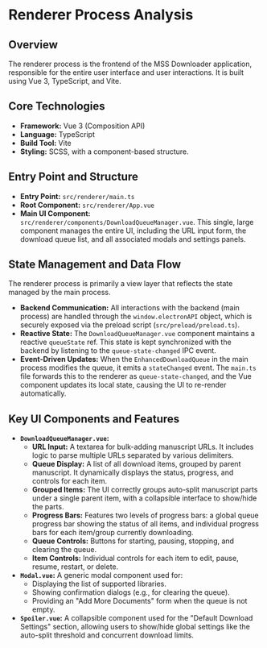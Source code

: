 # Renderer Process Analysis

## Overview

The renderer process is the frontend of the MSS Downloader application, responsible for the entire user interface and user interactions. It is built using Vue 3, TypeScript, and Vite.

## Core Technologies

-   **Framework:** Vue 3 (Composition API)
-   **Language:** TypeScript
-   **Build Tool:** Vite
-   **Styling:** SCSS, with a component-based structure.

## Entry Point and Structure

-   **Entry Point:** `src/renderer/main.ts`
-   **Root Component:** `src/renderer/App.vue`
-   **Main UI Component:** `src/renderer/components/DownloadQueueManager.vue`. This single, large component manages the entire UI, including the URL input form, the download queue list, and all associated modals and settings panels.

## State Management and Data Flow

The renderer process is primarily a view layer that reflects the state managed by the main process.

-   **Backend Communication:** All interactions with the backend (main process) are handled through the `window.electronAPI` object, which is securely exposed via the preload script (`src/preload/preload.ts`).
-   **Reactive State:** The `DownloadQueueManager.vue` component maintains a reactive `queueState` ref. This state is kept synchronized with the backend by listening to the `queue-state-changed` IPC event.
-   **Event-Driven Updates:** When the `EnhancedDownloadQueue` in the main process modifies the queue, it emits a `stateChanged` event. The `main.ts` file forwards this to the renderer as `queue-state-changed`, and the Vue component updates its local state, causing the UI to re-render automatically.

## Key UI Components and Features

-   **`DownloadQueueManager.vue`:**
    -   **URL Input:** A textarea for bulk-adding manuscript URLs. It includes logic to parse multiple URLs separated by various delimiters.
    -   **Queue Display:** A list of all download items, grouped by parent manuscript. It dynamically displays the status, progress, and controls for each item.
    -   **Grouped Items:** The UI correctly groups auto-split manuscript parts under a single parent item, with a collapsible interface to show/hide the parts.
    -   **Progress Bars:** Features two levels of progress bars: a global queue progress bar showing the status of all items, and individual progress bars for each item/group currently downloading.
    -   **Queue Controls:** Buttons for starting, pausing, stopping, and clearing the queue.
    -   **Item Controls:** Individual controls for each item to edit, pause, resume, restart, or delete.
-   **`Modal.vue`:** A generic modal component used for:
    -   Displaying the list of supported libraries.
    -   Showing confirmation dialogs (e.g., for clearing the queue).
    -   Providing an "Add More Documents" form when the queue is not empty.
-   **`Spoiler.vue`:** A collapsible component used for the "Default Download Settings" section, allowing users to show/hide global settings like the auto-split threshold and concurrent download limits.

